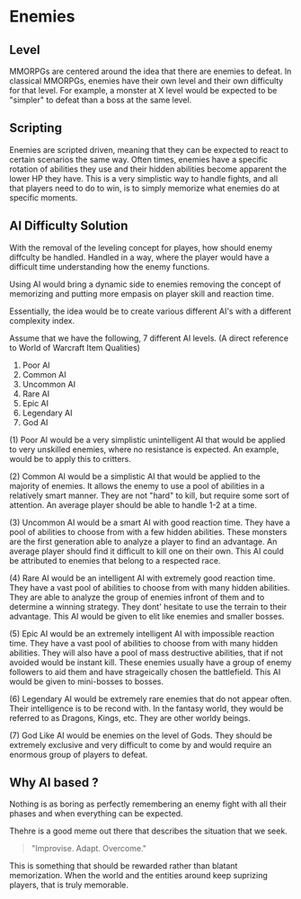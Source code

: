 # Enemies

## Level

MMORPGs are centered around the idea that there are enemies to defeat. In classical MMORPGs, enemies have their own level and their own difficulty for that level. For example, a monster at X level would be expected to be "simpler" to defeat than a boss at the same level.

## Scripting

Enemies are scripted driven, meaning that they can be expected to react to certain scenarios the same way. Often times, enemies have a specific rotation of abilities they use and their hidden abilities become apparent the lower HP they have. This is a very simplistic way to handle fights, and all that players need to do to win, is to simply memorize what enemies do at specific moments.

## AI Difficulty Solution

With the removal of the leveling concept for playes, how should enemy diffculty be handled. Handled in a way, where the player would have a difficult time understanding how the enemy functions.

Using AI would bring a dynamic side to enemies removing the concept of memorizing and putting more empasis on player skill and reaction time.

Essentially, the idea would be to create various different AI's with a different complexity index.

Assume that we have the following, 7 different AI levels. (A direct reference to World of Warcraft Item Qualities)

1. Poor AI
2. Common AI
3. Uncommon AI
4. Rare AI
5. Epic AI
6. Legendary AI
7. God AI

(1) Poor AI would be a very simplistic unintelligent AI that would be applied to very unskilled enemies, where no resistance is expected. An example, would be to apply this to critters.

(2) Common AI would be a simplistic AI that would be applied to the majority of enemies. It allows the enemy to use a pool of abilities in a relatively smart manner. They are not "hard" to kill, but require some sort of attention. An average player should be able to handle 1-2 at a time.

(3) Uncommon AI would be a smart AI with good reaction time. They have a pool of abilities to choose from with a few hidden abilities. These monsters are the first generation able to analyze a player to find an advantage. An average player should find it difficult to kill one on their own. This AI could be attributed to enemies that belong to a respected race.

(4) Rare AI would be an intelligent AI with extremely good reaction time. They have a vast pool of abilities to choose from with many hidden abilities. They are able to analyze the group of enemies infront of them and to determine a winning strategy. They dont' hesitate to use the terrain to their advantage. This AI would be given to elit like enemies and smaller bosses.

(5) Epic AI would be an extremely intelligent AI with impossible reaction time. They have a vast pool of abilities to choose from with many hidden abilities. They will also have a pool of mass destructive abilities, that if not avoided would be instant kill. These enemies usually have a group of enemy followers to aid them and have strageically chosen the battlefield. This AI would be given to mini-bosses to bosses.

(6) Legendary AI would be extremely rare enemies that do not appear often. Their intelligence is to be recond with. In the fantasy world, they would be referred to as Dragons, Kings, etc. They are other worldy beings.

(7) God Like AI would be enemies on the level of Gods. They should be extremely exclusive and very difficult to come by and would require an enormous group of players to defeat.

## Why AI based ?

Nothing is as boring as perfectly remembering an enemy fight with all their phases and when everything can be expected.

Thehre is a good meme out there that describes the situation that we seek.

> "Improvise. Adapt. Overcome."

This is something that should be rewarded rather than blatant memorization. When the world and the entities around keep suprizing players, that is truly memorable.